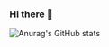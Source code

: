 ### Hi there 👋

![Anurag's GitHub stats](https://github-readme-stats.vercel.app/api?username=XyJoinIt&show_icons=true&theme=radical)
